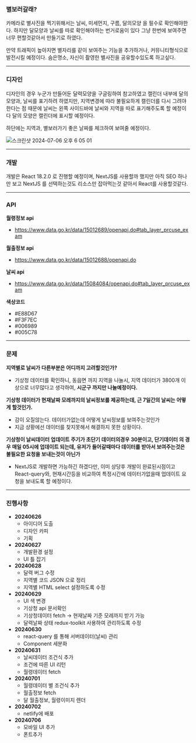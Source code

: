 ### 별보러갈래?

카메라로 별사진을 찍기위해서는 날씨, 미세먼지, 구름, 달의모양 을 필수로 확인해야한다.
하지만 달모양과 날씨를 따로 확인해야하는 번거로움이 있다
그냥 한번에 보여주면 너무 편할것같아서 만들기로 하였다.

만약 트래픽이 높아지면 별자리를 같이 보여주는 기능을 추가하거나, 커뮤니티형식으로 발전시킬 예정이다.
숨은명소, 자신이 촬영한 별사진을 공유할수있도록 하고싶다.

---

### 디자인

디자인의 경우 누군가 만들어둔 달력모양을 구글링하여 참고하였고
캘린더 내부에 달의 모양과, 날씨를 표기하려 하였지만, 지역변경에 따라 불필요하게 캘린더를 다시 그려야한다는 점 때문에 날씨는 왼쪽 사이드바에 날씨와 지역을 따로 표기해주도록 할 예정이다
달의 모양은 캘린더에 표시할 예정이다.

하단에는 지역과, 별보러가기 좋은 날짜를 체크하여 보여줄 예정이다.

![스크린샷 2024-07-06 오후 6 05 01](https://github.com/shh4922/StarCalendar/assets/83321146/0d461c9c-433e-4446-a7dc-a4017f67a850)

---

### 개발

개발은 React 18.2.0 로 진행할 예정이며, NextJS를 사용할까 했지만 아직 SEO 하나만 보고 NextJS 를 선택하는것도 리소스만 잡아먹는것 같아서 React를 사용할것같다.


---
### API
**월령정보 api**

- https://www.data.go.kr/data/15012689/openapi.do#tab_layer_prcuse_exam

**월출정보 api**

- https://www.data.go.kr/data/15012688/openapi.do

**날씨 api**

- https://www.data.go.kr/data/15084084/openapi.do#tab_layer_prcuse_exam

**색상코드**

- #E88D67
- #F3F7EC
- #006989
- #005C78

---

### 문제

**지역별로 날씨가 다른부분은 어디까지 고려할것인가?**

- 기상청 데이터를 확인하니, 동읍면 까지 지역을 나눌시, 지역 데이터가 3800개 이상으로 너무많다고 생각하여, **시군구 까지만 나눌예정이다.**

**기상청 데이터가 현재날짜 모레까지의 날씨정보를 제공하는데, 근 7일간의 날씨는 어떻게 할것인가.**

- 감이 오질않는다. 데이터가없는데 어떻게 날씨정보를 보여주는것인가
- 지금 상황에선 데이터를 찾지못해서 해결하지 못한 상황이다.

**기상청이 날씨데이터 업데이트 주기가 초단기 데이터의경우 30분이고, 단기데이터 의 경우 매일 05시에 업데이트 되는데, 유저가 들어갈때마다 데이터를 받아서 보여주는것은 불필요한 요청을 보내는것이 아닌가**

- NextJS로 개발하면 가능하긴 하겠다만, 이미 상당후 개발이 완료된시점이고 React-query와, 현재시간등을 비교하여 특정시간에 데이터가없을때 업데이트 요청을 보내도록 할 예정이다.


---
### 진행사항

- **20240626**
    - 아이디어 도출
    - 디자인 카피
    - 기획
- **20240627**
    - 개발환경 설정
    - UI 틀 잡기
- **20240628**
    - 달력 버그 수정
    - 지역별 코드 JSON 으로 정리
    - 지역별 HTML select 설정하도록 수정
- **20240629**
    - UI 색 변경
    - 기상청 api 문서확인
    - 기상청데이터 fetch → 현재날짜 기준 모레까지 받기 가능
    - 달력날짜 상태 redux-toolkit 사용하여 관리하도록 수정
- **20240630**
    - react-query 를 통해 서버데이터(날씨) 관리
    - Component 세분화
- **20240631**
    - 날씨데이터 조건식 추가
    - 조건에 따른 UI 리턴
    - 월령데이터 fetch
- **20240701**
    - 월령데이터 별 조건식 추가
    - 월출정보 fetch
    - 달 월출정보, 월령이미지 렌더
- **20240702**
    - netlify에 배포
- **20240706**
    - 모바일 UI 추가
    - 폰트추가

